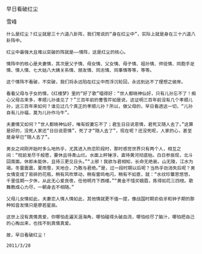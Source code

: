 早日看破红尘

雪峰


    什么是红尘？红尘就是三十六道八卦阵，我们常说的“身在红尘中”，实际上就是身在三十六道八卦阵中。

    红尘中最强大且难以突破的阵就是——情阵，这是红尘的核心。

    情阵中的核心是夫妻情，其次是父子情、母女情、父女情、母子情、祖孙情、师徒情、同胞手足情、情人情、七大姑八大姨关系情、朋友情、同志情、同事情等等，等等。

    这个情阵不看破，不突破，我们将永远陷在红尘中而浮沉轮回，永远到达不了理想之彼岸。

    看看父母与子女的情，《红楼梦》里的“好了歌”唱得好：“世人都晓神仙好，只有儿孙忘不了！痴心父母古来多，孝顺儿孙谁见了？”三百年前的曹雪芹如是说，这证明三百年前没有几个孝顺儿孙，这三百年来如何？谁见过几个真正的孝顺儿孙？所以，做父母的，早日看透这一切，“儿孙自有儿孙福，莫为儿孙作马牛”。

    夫妻情又如何？“世人都晓神仙好，唯有姣妻忘不了；君生日日说恩情，君死又随人去了。”这算是好的，没死人家还“日日说恩情”，死了才“随人去了”，现在呢？还没死呢，人家的心，甚至是身早已“随人去了”。

    男女之间刚开始时多么地热乎，尤其进入热恋阶段时，那时感觉世界只有两个人，相互之间：“枕前发尽千般愿，要休且待青山烂。水面上秤锤浮，直待黄河彻底枯。白日参辰现，北斗回南面。休即未能休，且待三更见日头。”“上邪！我欲与君相知，长命无绝衰。山无陵，江水为竭。冬雷震震，夏雨雪，天地合，乃敢与君绝。”是，过一段时期以后呢？当热乎劲消失后呢？男女情变成了易碎的花瓶，稍有风吹草动，稍有雷鸣电闪，稍有不如意，就：“水纹珍簟思悠悠，千里佳期一夕休，从此无心爱良夜，任他明月下西楼。”“黄金不惜买娥眉，拣得如花三四枝。歌舞教成心力尽，一朝身去不相随。”

    父母儿女情如此，夫妻恋人情人情如此，其他情就更不值一提，像战国时期俞伯牙和钟子期的那种知音友情只是廖若星辰。

    这世上没有真情真爱，你哪怕走遍天涯海角，哪怕碰得头破血流，哪怕绞尽了脑汁，哪怕把自己的心掏出来，也找不到真情真爱。

    故，早日看破红尘！

    2011/3/28



